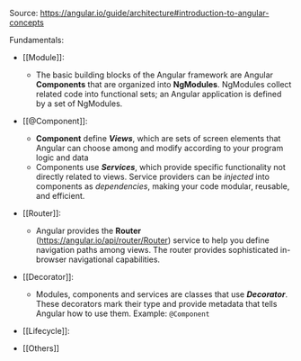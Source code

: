 Source: https://angular.io/guide/architecture#introduction-to-angular-concepts

Fundamentals: 
- [[Module]]: 
	- The basic building blocks of the Angular framework are Angular **Components** that are organized into **NgModules**. NgModules collect related code into functional sets; an Angular application is defined by a set of NgModules.
	  
- [[@Component]]: 
	- **Component** define _**Views**_, which are sets of screen elements that Angular can choose among and modify according to your program logic and data
	- Components use _**Services**_, which provide specific functionality not directly related to views. Service providers can be _injected_ into components as _dependencies_, making your code modular, reusable, and efficient.
	  
- [[Router]]: 
	- Angular provides the **Router** (https://angular.io/api/router/Router) service to help you define navigation paths among views. The router provides sophisticated in-browser navigational capabilities.
	  
- [[Decorator]]: 
	- Modules, components and services are classes that use **_Decorator_**. These decorators mark their type and provide metadata that tells Angular how to use them. Example: `@Component`
- [[Lifecycle]]: 
- [[Others]]